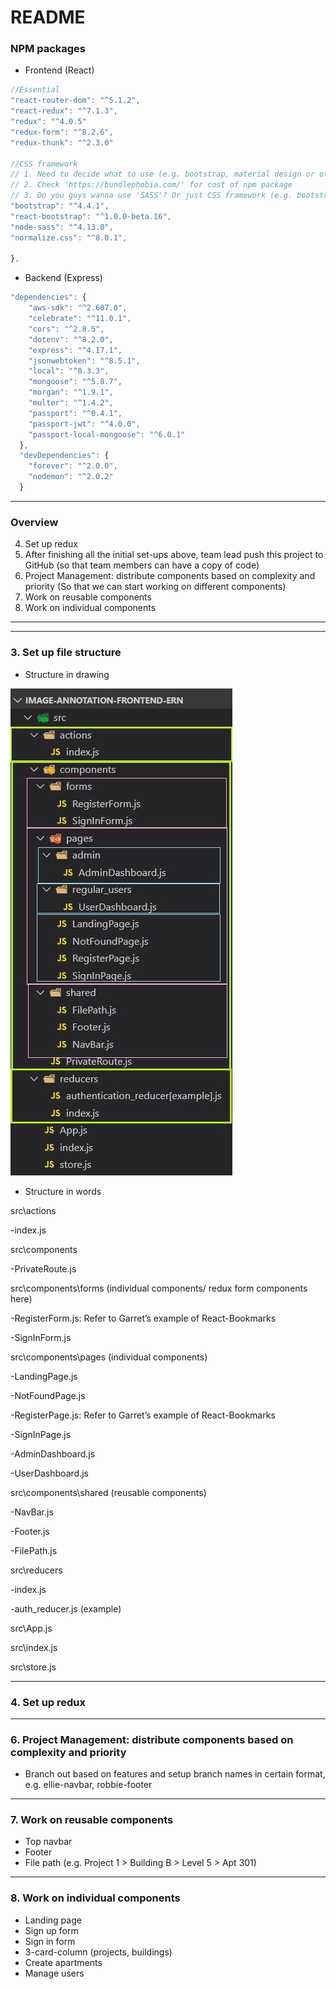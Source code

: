 # README

### NPM packages

- Frontend (React)

```javascript
//Essential
"react-router-dom": "^5.1.2",
"react-redux": "^7.1.3",
"redux": "^4.0.5"
"redux-form": "^8.2.6",
"redux-thunk": "^2.3.0"

//CSS framework
// 1. Need to decide what to use (e.g. bootstrap, material design or others)
// 2. Check 'https://bundlephobia.com/' for cost of npm package
// 3. Do you guys wanna use 'SASS'? Or just CSS framework (e.g. bootstrap) with plain CSS?
"bootstrap": "^4.4.1",
"react-bootstrap": "^1.0.0-beta.16",
"node-sass": "^4.13.0",
"normalize.css": "^8.0.1",

},
```

- Backend (Express)

```javascript
"dependencies": {
    "aws-sdk": "^2.607.0",
    "celebrate": "^11.0.1",
    "cors": "^2.8.5",
    "dotenv": "^8.2.0",
    "express": "^4.17.1",
    "jsonwebtoken": "^8.5.1",
    "local": "^0.3.3",
    "mongoose": "^5.8.7",
    "morgan": "^1.9.1",
    "multer": "^1.4.2",
    "passport": "^0.4.1",
    "passport-jwt": "^4.0.0",
    "passport-local-mongoose": "^6.0.1"
  },
  "devDependencies": {
    "forever": "^2.0.0",
    "nodemon": "^2.0.2"
  }
```

---

### Overview

4. Set up redux
5. After finishing all the initial set-ups above, team lead push this project to GitHub (so that team members can have a copy of code)
6. Project Management: distribute components based on complexity and priority (So that we can start working on different components)
7. Work on reusable components
8. Work on individual components

---

---

### 3. Set up file structure

- Structure in drawing

![FileStructure](./img/file_structure.JPG)

- Structure in words

src\actions

-index.js

src\components

-PrivateRoute.js

src\components\forms (individual components/ redux form components here)

-RegisterForm.js: Refer to Garret’s example of React-Bookmarks

-SignInForm.js

src\components\pages (individual components)

-LandingPage.js

-NotFoundPage.js

-RegisterPage.js: Refer to Garret’s example of React-Bookmarks

-SignInPage.js

-AdminDashboard.js

-UserDashboard.js

src\components\shared (reusable components)

-NavBar.js

-Footer.js

-FilePath.js

src\reducers

-index.js

-auth_reducer.js (example)

src\App.js

src\index.js

src\store.js

---

### 4. Set up redux

---

### 6. Project Management: distribute components based on complexity and priority

- Branch out based on features and setup branch names in certain format, e.g. ellie-navbar, robbie-footer

---

### 7. Work on reusable components

- Top navbar
- Footer
- File path (e.g. Project 1 > Building B > Level 5 > Apt 301)

---

### 8. Work on individual components

- Landing page
- Sign up form
- Sign in form
- 3-card-column (projects, buildings)
- Create apartments
- Manage users
